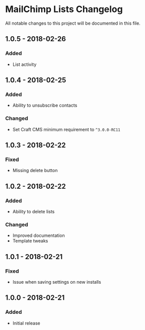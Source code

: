 # MailChimp Lists Changelog

All notable changes to this project will be documented in this file.

## 1.0.5 - 2018-02-26

### Added
- List activity

## 1.0.4 - 2018-02-25

### Added
- Ability to unsubscribe contacts

### Changed
- Set Craft CMS minimum requirement to `^3.0.0-RC11`

## 1.0.3 - 2018-02-22

### Fixed
- Missing delete button

## 1.0.2 - 2018-02-22

### Added
- Ability to delete lists

### Changed
- Improved documentation
- Template tweaks

## 1.0.1 - 2018-02-21

### Fixed
- Issue when saving settings on new installs

## 1.0.0 - 2018-02-21

### Added
- Initial release
